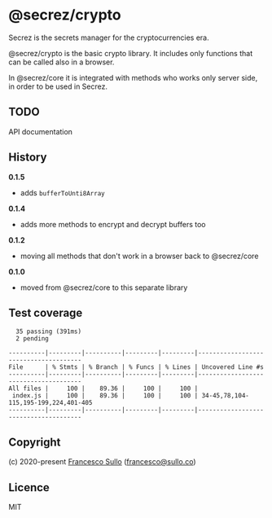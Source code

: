 # @secrez/crypto

Secrez is the secrets manager for the cryptocurrencies era.

@secrez/crypto is the basic crypto library. It includes only functions that can be called also in a browser.

In @secrez/core it is integrated with methods who works only server side, in order to be used in Secrez.

## TODO

API documentation

## History

**0.1.5**

- adds `bufferToUnti8Array`

**0.1.4**

- adds more methods to encrypt and decrypt buffers too

**0.1.2**

- moving all methods that don't work in a browser back to @secrez/core

**0.1.0**

- moved from @secrez/core to this separate library

## Test coverage

```
  35 passing (391ms)
  2 pending

----------|---------|----------|---------|---------|--------------------------------------
File      | % Stmts | % Branch | % Funcs | % Lines | Uncovered Line #s                    
----------|---------|----------|---------|---------|--------------------------------------
All files |     100 |    89.36 |     100 |     100 |                                      
 index.js |     100 |    89.36 |     100 |     100 | 34-45,78,104-115,195-199,224,401-405 
----------|---------|----------|---------|---------|--------------------------------------

```

## Copyright

(c) 2020-present [Francesco Sullo](https://francesco.sullo.co) (<francesco@sullo.co>)

## Licence

MIT
